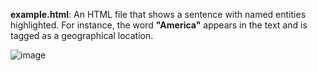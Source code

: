 **example.html**: An HTML file that shows a sentence with named entities highlighted. For instance, the word **"America"** appears in the text and is tagged as a geographical location.


![image](https://github.com/user-attachments/assets/b449d660-c96a-4ca7-b3b4-817f09f07b3f)
